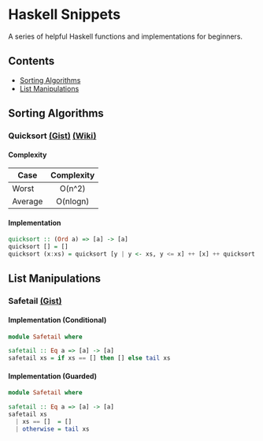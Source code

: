 # Haskell Snippets

A series of helpful Haskell functions and implementations for beginners.

## Contents

* [Sorting Algorithms](#sorting-algorithms)
* [List Manipulations](#list-manipulations)

## Sorting Algorithms

### Quicksort [(Gist)](https://gist.github.com/kaveet/681a5c991f3d7a6eb5bfc4d55897e427) [(Wiki)](https://en.wikipedia.org/wiki/Quicksort)

#### Complexity

| Case        | Complexity |
| ----------- |:----------:|
| Worst       |   O(n^2)   |
| Average     |  O(nlogn)  |

#### Implementation

```haskell
quicksort :: (Ord a) => [a] -> [a]
quicksort [] = []
quicksort (x:xs) = quicksort [y | y <- xs, y <= x] ++ [x] ++ quicksort [y | y <- xs, y > x]
```

## List Manipulations

### Safetail [(Gist)](https://gist.github.com/kaveet/6cab6fe7e494b61470870f45a7c2d60f)

#### Implementation (Conditional)

```haskell
module Safetail where

safetail :: Eq a => [a] -> [a]
safetail xs = if xs == [] then [] else tail xs
```
#### Implementation (Guarded)

```haskell
module Safetail where

safetail :: Eq a => [a] -> [a]
safetail xs
  | xs == []  = []
  | otherwise = tail xs
```
